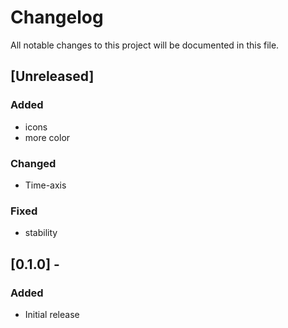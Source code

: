 # Changelog

All notable changes to this project will be documented in this file.

## [Unreleased]

### Added

-   icons
-   more color

### Changed

-   Time-axis

### Fixed

-   stability

## [0.1.0] -

### Added

-   Initial release
